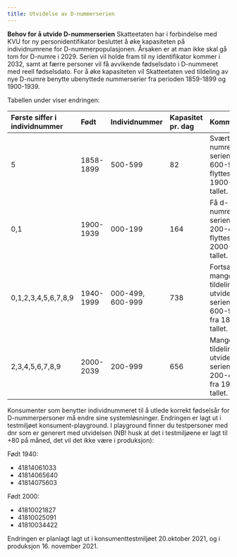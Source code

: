 ```yaml
---
title: Utvidelse av D-nummerserien
---
```


**Behov for å utvide D-nummerserien**
Skatteetaten har i forbindelse med KVU for ny personidentifikator besluttet å øke kapasiteten på individnumrene for D-nummerpopulasjonen. Årsaken er at man ikke skal gå tom for D-numre i 2029. Serien vil holde fram til ny identifikator kommer i 2032, samt at færre personer vil få avvikende fødselsdato i D-nummeret med reell fødselsdato. For å øke kapasiteten vil Skatteetaten ved tildeling av nye D-numre benytte ubenyttede nummerserier fra perioden 1859-1899 og 1900-1939.

Tabellen under viser endringen:

| Første siffer i individnummer | Født | Individnummer | Kapasitet pr. dag | Kommentar |
| :--- | :--- | :--- | :--- | :--- |
|5 | 1858-1899 | 500-599 | 82 | Svært få d-numre – serien 600-999 flyttes til 1900-tallet. |
| 0,1 | 1900-1939 | 000-199 | 164 | Få d-numre, serien 200-499 flyttes til 2000-tallet. |
| 0,1,2,3,4,5,6,7,8,9 | 1940-1999 | 000-499, 600-999 | 738 | Fortsatt mange tildelinger – utvider med serien 600-999 fra 1800-tallet. |
| 2,3,4,5,6,7,8,9 | 2000-2039 | 200-999 | 656 | Mange tildelinger – utvider med serien 200-499 fra 1900-tallet. |

Konsumenter som benytter individnummeret til å utlede korrekt fødselsår for D-nummerpersoner må endre sine systemløsninger. 
Endringen er lagt ut i testmiljøet konsument-playground.
I playground finner du testpersoner med dnr som er generert med utvidelsen (NB! husk at det i testmiljøene er lagt til +80 på måned, det vil det ikke være i produksjon):

Født 1940:
* 41814061033 
* 41814065640
* 41814075603

Født 2000:
* 41810021827
* 41810025091
* 41810034422


Endringen er planlagt lagt ut i konsumenttestmiljøet 20.oktober 2021, og i produksjon 16. november 2021.


